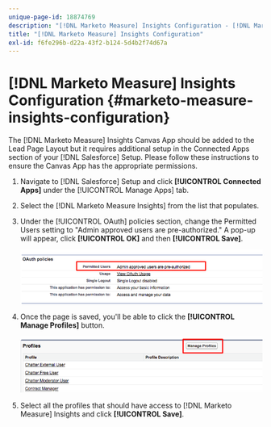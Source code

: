 ```yaml
---
unique-page-id: 18874769
description: "[!DNL Marketo Measure] Insights Configuration - [!DNL Marketo Measure] - Product Documentation"
title: "[!DNL Marketo Measure] Insights Configuration"
exl-id: f6fe296b-d22a-43f2-b124-5d4b2f74d67a
---
```

# [!DNL Marketo Measure] Insights Configuration {#marketo-measure-insights-configuration}

The [!DNL Marketo Measure] Insights Canvas App should be added to the Lead Page Layout but it requires additional setup in the Connected Apps section of your [!DNL Salesforce] Setup. Please follow these instructions to ensure the Canvas App has the appropriate permissions.

1. Navigate to [!DNL Salesforce] Setup and click **[!UICONTROL Connected Apps]** under the [!UICONTROL Manage Apps] tab.

1. Select the [!DNL Marketo Measure Insights] from the list that populates.

1. Under the [!UICONTROL OAuth] policies section, change the Permitted Users setting to "Admin approved users are pre-authorized." A pop-up will appear, click **[!UICONTROL OK]** and then **[!UICONTROL Save]**.

   ![](assets/1-1.png)

1. Once the page is saved, you'll be able to click the **[!UICONTROL Manage Profiles]** button.

   ![](assets/2-1.png)

1. Select all the profiles that should have access to [!DNL Marketo Measure] Insights and click **[!UICONTROL Save]**.
